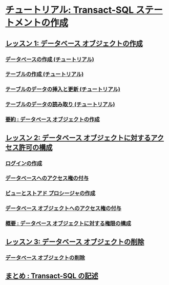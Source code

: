 # [チュートリアル: Transact-SQL ステートメントの作成](tutorial-writing-transact-sql-statements.md)
## [レッスン 1: データベース オブジェクトの作成](lesson-1-creating-database-objects.md)
### [データベースの作成 (チュートリアル)](lesson-1-1-creating-a-database.md)
### [テーブルの作成 (チュートリアル)](lesson-1-2-creating-a-table.md)
### [テーブルのデータの挿入と更新 (チュートリアル)](lesson-1-3-inserting-and-updating-data-in-a-table.md)
### [テーブルのデータの読み取り (チュートリアル)](lesson-1-4-reading-the-data-in-a-table.md)
### [要約 : データベース オブジェクトの作成](lesson-1-5-summary-creating-database-objects.md)
## [レッスン 2: データベース オブジェクトに対するアクセス許可の構成](lesson-2-configuring-permissions-on-database-objects.md)
### [ログインの作成](lesson-2-1-creating-a-login.md)
### [データベースへのアクセス権の付与](lesson-2-2-granting-access-to-a-database.md)
### [ビューとストアド プロシージャの作成](lesson-2-3-creating-views-and-stored-procedures.md)
### [データベース オブジェクトへのアクセス権の付与](lesson-2-4-granting-access-to-a-database-object.md)
### [概要 : データベース オブジェクトに対する権限の構成](lesson-2-5-summary-configuring-permissions-on-database-objects.md)
## [レッスン 3: データベース オブジェクトの削除](lesson-3-1-deleting-database-objects.md)
### [データベース オブジェクトの削除](lesson-3-deleting-database-objects.md)
## [まとめ : Transact-SQL の記述](../tutorials/summary-writing-transact-sql.md)

